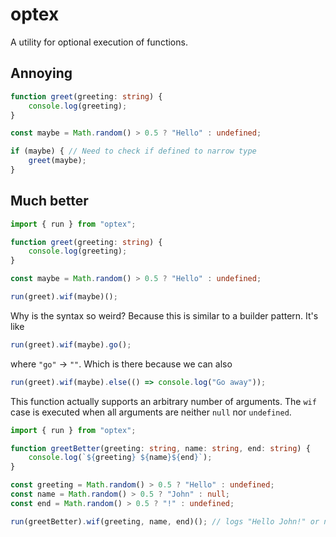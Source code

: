 # optex

A utility for optional execution of functions.

## Annoying

```typescript
function greet(greeting: string) {
    console.log(greeting);
}

const maybe = Math.random() > 0.5 ? "Hello" : undefined;

if (maybe) { // Need to check if defined to narrow type
    greet(maybe);
}
```

## Much better

```typescript
import { run } from "optex";

function greet(greeting: string) {
    console.log(greeting);
}

const maybe = Math.random() > 0.5 ? "Hello" : undefined;

run(greet).wif(maybe)();
```

Why is the syntax so weird? Because this is similar to a builder pattern. It's like

```typescript
run(greet).wif(maybe).go();
```

where `"go"` &rarr; `""`. Which is there because we can also

```typescript
run(greet).wif(maybe).else(() => console.log("Go away"));
```

This function actually supports an arbitrary number of arguments. The `wif` case is executed when all arguments are neither `null` nor `undefined`.

```typescript
import { run } from "optex";

function greetBetter(greeting: string, name: string, end: string) {
    console.log(`${greeting} ${name}${end}`);
}

const greeting = Math.random() > 0.5 ? "Hello" : undefined;
const name = Math.random() > 0.5 ? "John" : null;
const end = Math.random() > 0.5 ? "!" : undefined;

run(greetBetter).wif(greeting, name, end)(); // logs "Hello John!" or nothing
````
